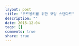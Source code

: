 ```yaml
---
layout: post
title: "코드몽키를 위한 코딩 스탠다드"
description: ""
date: 2015-12-04
tags: []
comments: true
share: true
---
```




